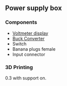 ## Power supply box

### Components

* [Voltmeter display](https://www.google.com/search?hl=en&q=0.56%27%27%20Mini%20LED%20Digital%20Voltmeter%20Detector%20DC%200%2D100V%2012V%2024V%20Voltage)
* [Buck Converter](https://www.google.com/search?hl=en&q=XH%2DM401%20DC%2DDC%20Step%20Down%20Buck%20Converter)
* Switch
* Banana plugs female
* Input connector

### 3D Printing

0.3 with support on.
